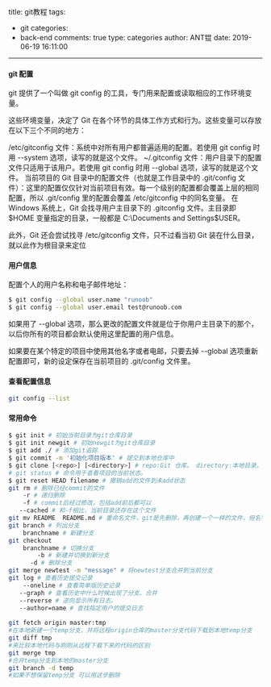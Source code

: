 title: git教程
tags:
  - git
categories:
  - back-end
comments: true
type: categories
author: ANT锟
date: 2019-06-19 16:11:00
---
#### git 配置
git 提供了一个叫做 git config 的工具，专门用来配置或读取相应的工作环境变量。

这些环境变量，决定了 Git 在各个环节的具体工作方式和行为。这些变量可以存放在以下三个不同的地方：

/etc/gitconfig 文件：系统中对所有用户都普遍适用的配置。若使用 git config 时用 --system 选项，读写的就是这个文件。
~/.gitconfig 文件：用户目录下的配置文件只适用于该用户。若使用 git config 时用 --global 选项，读写的就是这个文件。
当前项目的 Git 目录中的配置文件（也就是工作目录中的 .git/config 文件）：这里的配置仅仅针对当前项目有效。每一个级别的配置都会覆盖上层的相同配置，所以 .git/config 里的配置会覆盖 /etc/gitconfig 中的同名变量。
在 Windows 系统上，Git 会找寻用户主目录下的 .gitconfig 文件。主目录即 $HOME 变量指定的目录，一般都是 C:\Documents and Settings\$USER。

此外，Git 还会尝试找寻 /etc/gitconfig 文件，只不过看当初 Git 装在什么目录，就以此作为根目录来定位
<!-- more -->
#### 用户信息
配置个人的用户名称和电子邮件地址：

```bash
$ git config --global user.name "runoob"
$ git config --global user.email test@runoob.com
```

如果用了 --global 选项，那么更改的配置文件就是位于你用户主目录下的那个，以后你所有的项目都会默认使用这里配置的用户信息。

如果要在某个特定的项目中使用其他名字或者电邮，只要去掉 --global 选项重新配置即可，新的设定保存在当前项目的 .git/config 文件里。
#### 查看配置信息
```bash
git config --list
```
#### 常用命令
```bash
$ git init # 初始当前目录为git仓库目录
$ git init newgit # 初始newgit为git仓库目录
$ git add ./ # 添加git追踪
$ git commit -m '初始化项目版本' # 提交到本地仓库中
$ git clone [<repo>] [<directory>] # repo:Git 仓库。 directory:本地目录。克隆远程项目到本地目录
# git status # 命令用于查看项目的当前状态。
$ git reset HEAD filename # 撤销add的文件到未add状态
git rm # 删除已经commit的文件
	-r # 递归删除
	-f # commit后经过修改，包括add前后都可以
   --cached # 和-f相比，当前目录还存在这个文件
git mv README  README.md # 重命名文件，git是先删除，再创建一个一样的文件，但名字不同
git branch # 列出分支
	branchname # 新建分支
git checkout 
	branchname # 切换分支
   		-b # 新建并切换到新分支
      -d # 删除分支
git merge newtest -m "message" # 将newtest分支合并到当前分支    
git log # 查看历史提交记录
	--oneline # 查看简单版历史记录
   --graph # 查看历史中什么时候出现了分支、合并
   --reverse # 逆向显示所有日志。
   --author=name # 查找指定用户的提交日志
   
git fetch origin master:tmp 
#在本地新建一个temp分支，并将远程origin仓库的master分支代码下载到本地temp分支
git diff tmp 
#来比较本地代码与刚刚从远程下载下来的代码的区别
git merge tmp
#合并temp分支到本地的master分支
git branch -d temp
#如果不想保留temp分支 可以用这步删除
```